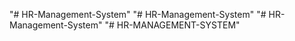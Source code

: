 "# HR-Management-System" 
"# HR-Management-System" 
"# HR-Management-System" 
"# HR-MANAGEMENT-SYSTEM" 
